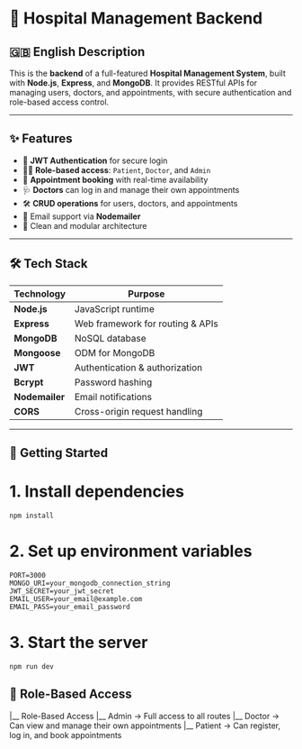 # 🏥 Hospital Management Backend

## 🇬🇧 English Description

This is the **backend** of a full-featured **Hospital Management System**, built with **Node.js**, **Express**, and **MongoDB**. It provides RESTful APIs for managing users, doctors, and appointments, with secure authentication and role-based access control.

---

## ✨ Features

- 🔐 **JWT Authentication** for secure login
- 🧑‍⚕️ **Role-based access**: `Patient`, `Doctor`, and `Admin`
- 📅 **Appointment booking** with real-time availability
- 🩺 **Doctors** can log in and manage their own appointments
- 🛠️ **CRUD operations** for users, doctors, and appointments
- 📧 Email support via **Nodemailer**
- 🧼 Clean and modular architecture

---

## 🛠 Tech Stack

| Technology | Purpose                          |
|------------|----------------------------------|
| **Node.js** | JavaScript runtime               |
| **Express** | Web framework for routing & APIs |
| **MongoDB** | NoSQL database                   |
| **Mongoose** | ODM for MongoDB                 |
| **JWT**     | Authentication & authorization   |
| **Bcrypt**  | Password hashing                 |
| **Nodemailer** | Email notifications           |
| **CORS**    | Cross-origin request handling    |

---



##  🚀 Getting Started

# 1. Install dependencies
    npm install

# 2. Set up environment variables
    PORT=3000
    MONGO_URI=your_mongodb_connection_string
    JWT_SECRET=your_jwt_secret
    EMAIL_USER=your_email@example.com
    EMAIL_PASS=your_email_password

# 3. Start the server
    npm run dev


## 🔐 Role-Based Access
 |__ Role-Based Access
    |__ Admin   → Full access to all routes
    |__ Doctor  → Can view and manage their own appointments
    |__ Patient → Can register, log in, and book appointments
